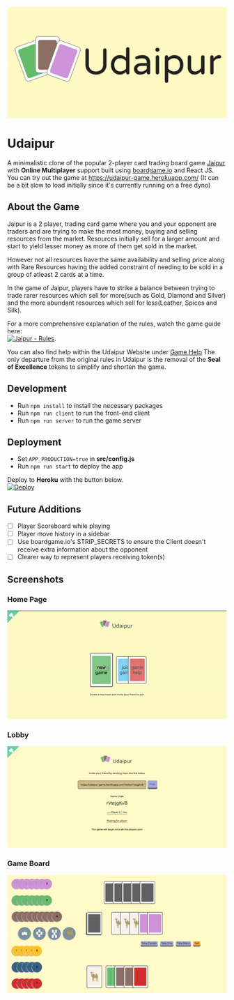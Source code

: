 ![Header](src/assets/UdaipurCover.png)

# Udaipur

A minimalistic clone of the popular 2-player card trading board game [Jaipur](https://boardgamegeek.com/boardgame/54043/jaipur) with **Online Multiplayer** support built using [boardgame.io](github.com/nicoldavis/boardgame.io) and React JS.   
You can try out the game at https://udaipur-game.herokuapp.com/ (It can be a bit slow to load initially since it's currently running on a free dyno)


## About the Game

Jaipur is a 2 player, trading card game where you and your opponent are traders and are trying to make the most money, buying and selling resources from the market. Resources initially sell for a larger amount and start to yield lesser money as more of them get sold in the market.

However not all resources have the same availability and selling price along with Rare Resources having the added constraint of needing to be sold in a group of atleast 2 cards at a time.

In the game of Jaipur, players have to strike a balance between trying to trade rarer resources which sell for more(such as Gold, Diamond and Silver) and the more abundant resources which sell for less(Leather, Spices and Silk).

For a more comprehensive explanation of the rules, watch the game guide here:  
[![Jaipur - Rules](https://img.youtube.com/vi/SD3g4gOf_N8/0.jpg)](https://www.youtube.com/watch?v=SD3g4gOf_N8).

You can also find help within the Udaipur Website under [Game Help](https://udaipur-game.herokuapp.com/help)
The only departure from the original rules in Udaipur is the removal of the **Seal of Excellence** tokens to simplify and shorten the game.

## Development

- Run `npm install` to install the necessary packages
- Run `npm run client` to run the front-end client
- Run `npm run server` to run the game server

## Deployment

- Set `APP_PRODUCTION=true` in **src/config.js**
- Run `npm run start` to deploy the app

Deploy to **Heroku** with the button below.  
[![Deploy](https://www.herokucdn.com/deploy/button.svg)](https://heroku.com/deploy?template=https://github.com/skvrahul/udaipur-game/tree/deploy_heroku)

## Future Additions
 - [ ] Player Scoreboard while playing
 - [ ] Player move history in a sidebar
 - [ ] Use boardgame.io's STRIP_SECRETS to ensure the Client doesn't receive extra information about the opponent
 - [ ] Clearer way to represent players receiving token(s)
 
## Screenshots

### Home Page

![Home Page](demo/udaipur_homePage.gif)

### Lobby

![Lobby](demo/udaipur_lobby.png)

### Game Board

![Game Board](demo/udaipur_board.png)

